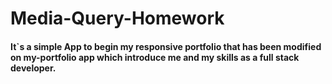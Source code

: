 # Media-Query-Homework

#### It`s a simple App to begin my responsive portfolio that has been modified on my-portfolio app which introduce me and my skills as a full stack developer.
